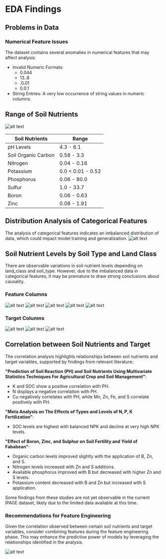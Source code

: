 # EDA Findings


## Problems in Data
### Numerical Feature Issues

The dataset contains several anomalies in numerical features that may affect analysis:

- Invalid Numeric Formats:
    - 0.044
    - 13..8
    - .0.01
    - 0.0.1
- String Entries: A very low occurrence of string values in numeric columns.

## Range of Soil Nutrients
![alt text](images/dist_soil_nutrients.png)


| Soil Nutrients | Range |
| --- | --- |
pH Levels  | 4.3 - 6.1
Soil Organic Carbon | 0.58 - 3.3
Nitrogen | 0.04 - 0.16
Potassium | 0.0 < 0.01 - 0.52
Phosphorus | 0.06 - 80.0
Sulfur | 1.0 - 33.7
Boron | 0.06 - 0.63
Zinc | 0.08 - 1.91

## Distribution Analysis of Categorical Features
The analysis of categorical features indicates an imbalanced distribution of data, which could impact model training and generalization. 
![alt text](images/Untitled-1.png)

## Soil Nutrient Levels by Soil Type and Land Class
There are observable variations in soil nutrient levels depending on land_class and soil_type. However, due to the imbalanced data in categorical features, it may be premature to draw strong conclusions about causality.
### Feature Columns
![alt text](images/Untitled-1-4.png)
![alt text](images/Untitled-1-5.png)
![alt text](images/Untitled-1-6.png)
![alt text](images/Untitled-1-7.png)
![alt text](images/Untitled-1-8.png)

### Target Columns
![alt text](images/Untitled-1-2.png)
![alt text](images/Untitled-1-3.png)
![alt text](images/Untitled-1-1.png)

## Correlation between Soil Nutrients and Target
The correlation analysis highlights relationships between soil nutrients and target variables, supported by findings from relevant literature:

**"Prediction of Soil Reaction (PH) and Soil Nutrients Using Multivariate Statistics Techniques For Agricultural Crop and Soil Management"**:
- K and SOC show a positive correlation with PH.
- N displays a negative correlation with PH.
- Cu negatively correlates with PH, while Mn, Zn, Fe, and S correlate positively with PH.

**"Meta Analysis on The Effects of Types and Levels of N, P, K Fertilization"**:
- SOC levels are highest with balanced NPK and decline at very high NPK levels.

**"Effect of Boron, Zinc, and Sulphur on Soil Fertility and Yield of Fababean"**:
- Organic carbon levels improved slightly with the application of B, Zn, and S.
- Nitrogen levels increased with Zn and S additions.
- Available phosphorus improved with B but decreased with higher Zn and S levels.
- Potassium content decreased with B and Zn but increased with S application.

Some findings from these studies are not yet observable in the current IPAGE dataset, likely due to the limited data available at this time.

### Recommendations for Feature Engineering
Given the correlation observed between certain soil nutrients and target variables, consider combining features during the feature engineering phase. This may enhance the predictive power of models by leveraging the relationships identified in the analysis.

![alt text](images/Untitled-1-9.png)
